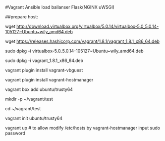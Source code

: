 #Vagrant Ansible load ballanser Flask(NGINX uWSGI)


##prepare host:

wget http://download.virtualbox.org/virtualbox/5.0.14/virtualbox-5.0_5.0.14-105127~Ubuntu~wily_amd64.deb

wget https://releases.hashicorp.com/vagrant/1.8.1/vagrant_1.8.1_x86_64.deb

sudo dpkg -i virtualbox-5.0_5.0.14-105127~Ubuntu~wily_amd64.deb

sudo dpkg -i vagrant_1.8.1_x86_64.deb

vagrant plugin install vagrant-vbguest

vagrant plugin install vagrant-hostmanager

vagrant box add ubuntu/trusty64

mkdir -p ~/vagrant/test

cd ~/vagrant/test

vagrant init ubuntu/trusty64

vagrant up # to allow modify /etc/hosts by vagrant-hostmanager input sudo password
